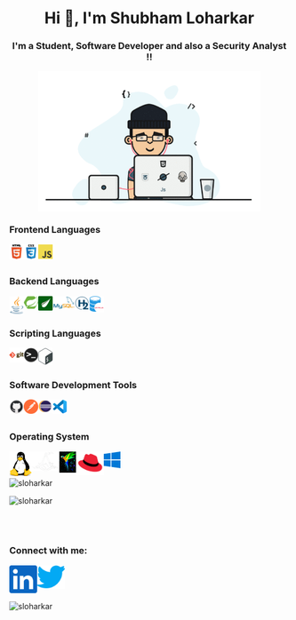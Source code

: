 <h1 align="center">Hi 👋, I'm Shubham Loharkar </h1>

<h3 align="center">I'm a Student, Software Developer and also a Security Analyst !!</h3>

<div align="center"> <img align="center" alt="coding" width="400" src="Icons/coding.gif" /> </div>

<h3 align="left">Frontend Languages</h3>    
<p align="left">
<a href="https://www.w3schools.com/html/" target="blank"><img align="left" alt="HTML5" width="26px" src="Icons/html.png" title="HTML5" /></a>
<a href="https://www.w3schools.com/css/default.asp" target="blank"><img align="left" alt="CSS3" width="26px" src="Icons/css.png" title="CSS3" /></a>
<a href="https://www.w3schools.com/js/default.asp" target="blank"><img align="left" alt="JavaScript" width="26px" src="Icons/javascript.png" title="JavaScript"  /></a>
</p>

<br></br>
<h3 align="left">Backend Languages</h3>    
<p align="left">
<a href="https://www.javatpoint.com/java-tutorial" target="blank"><img align="left" alt="Java" width="26px" src="Icons/java.png" title="Java" /></a>
<a href="https://www.javatpoint.com/spring-boot-tutorial" target="blank"><img align="left" alt="Spring Boot" width="26px" src="Icons/spring.png" title="Spring Boot" /></a>  
<a href="https://www.thymeleaf.org/doc/tutorials/3.0/usingthymeleaf.html" target="blank"><img align="left" alt="Thymeleaf Template" width="26px" src="Icons/thymleaf.png" title="Thymeleaf Template" /></a>  
<a href="https://www.tutorialspoint.com/mysql/index.htm" target="blank"><img align="left" alt="MySQL" width="40px" src="Icons/mysql.png" title="MySQL" /></a>
<a href="https://www.javatpoint.com/spring-boot-h2-database" target="blank"><img align="left" alt="H2" width="26px" src="Icons/h2.png" title="H2" /></a>  
<a href="https://www.javatpoint.com/oracle-tutorial" target="blank"><img align="left" alt="Oracle" width="26px" src="Icons/oracle.png" title="Oracle" /></a>
</p>

<br></br>
<h3 align="left">Scripting Languages</h3>    
<p align="left">
<img align="left" alt="Git" width="26px" src="Icons/git.png" title="Git" />
<img align="left" alt="Terminal" width="26px" src="Icons/terminal.png"  />
<img align="left" alt="Shell Script" width="26px" src="Icons/shell.png"  />

</p>


<br></br>
<h3 align="left">Software Development Tools </h3>    
<p align="left">
<img align="left" alt="GitHub" width="26px" src="Icons/github.png" title="GitHub" />
<img align="left" alt="Postman" width="26px" src="Icons/postman.png" title="Postman" />
<img align="left" alt="Eclipse" width="26px" src="Icons/eclipse.png" title="Eclipse IDE For Java Developer" />
<img align="left" alt="VS Code" width="26px" src="Icons/vs-code.png" title="Visual Studio Code" />
</p>


<br></br>
<h3 align="left">Operating System</h3>    
<p align="left">
<a href="https://www.linux.org/" target="blank"><img align="left" alt="Linux" width="40px" src="Icons/linux.png" title="Linux" /></a>
<a href="https://www.kali.org/" target="blank"><img align="left" alt="Kali Linux" width="50px" src="Icons/Kali Linux.png" title="Kali Linux" /></a>
<a href="https://www.parrotsec.org/" target="blank"><img align="left" alt="Parrot Linux" width="30px" src="Icons/Parrot_Linux.jpg" title="Parrot Linux" /></a>
<a href="https://www.redhat.com/en" target="blank"><img align="left" alt="Red Hat" width="50px" src="Icons/Red Hat Linux.png" title="Red Hat" />
<a href="https://www.microsoft.com/en-in/windows" target="blank"><img align="left" alt="Windows" width="30px" src="Icons/Windows.png" title="Windows 10"/></a>
</p>


<br/><br/>

<!--![SLoharkar gitHub stats](https://github-readme-stats.vercel.app/api?username=sloharkar)-->

<p>&nbsp;<img align="left" src="https://github-readme-stats-git-masterrstaa-rickstaa.vercel.app/api?username=sloharkar&rank_icon=github&locale=en" alt="sloharkar" /></p>


<p><img align="center" src="https://github-readme-stats-git-masterrstaa-rickstaa.vercel.app/api/top-langs?username=sloharkar&langs_count=10&show_icons=true&locale=en&layout=compact" alt="sloharkar" /></p>


<br></br>
<h3 align="left">Connect with me:</h3>    
<p align="left">
<a href="https://www.linkedin.com/in/sloharkar" target="_blank"><img align="left" alt="linkedin" width="50px" src="Icons/linkedin.png" title="linkedin" /></a>
<a href="https://twitter.com/SLoharkar89" target="_blank"><img align="left" alt="twitter" width="50px" src="Icons/twitter.png" title="twitter" /></a>
</p>



</br><br></br>
<p align="left"> <img src="https://komarev.com/ghpvc/?username=sloharkar&label=Profile%20views&color=0e75b6&style=flat" alt="sloharkar" /> </p>


